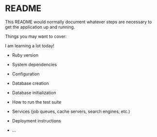 # README

This README would normally document whatever steps are necessary to get the
application up and running.

Things you may want to cover:

I am learning a lot today! 

* Ruby version

* System dependencies

* Configuration

* Database creation

* Database initialization

* How to run the test suite

* Services (job queues, cache servers, search engines, etc.)

* Deployment instructions

* ...

